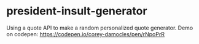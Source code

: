 # president-insult-generator
Using a quote API to make a random personalized quote generator.
Demo on codepen: https://codepen.io/corey-damocles/pen/rNpoPrR
